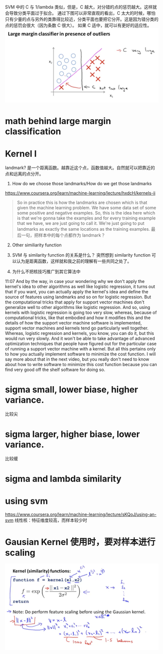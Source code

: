 # 
SVM 中的 C 与 1/lambda 类似，但是，C 越大，对分错的点的惩罚越大。这样就会导致分类平面过于拟合。
通过下图可以非常直观的看出，C 太大的时候，哪怕只有少量的点与另外的类靠得比较近，分类平面也要把它分开。这是因为错分类的点的惩罚会很大（因为条数 C 很大）。
如果 C 适中，就可以有更好的适应性。
![svm-c](./svm-c.png)



# math behind large margin classification


# Kernel I
landmark? 是一个距离函数。越靠近这个点，函数值越大。自然就可以把靠近的点和远离的点分开。

1. How do we choose those landmarks/How do we get those landmarks

https://www.coursera.org/learn/machine-learning/lecture/hxdcH/kernels-ii
> So in practice this is how the landmarks are chosen which is that given the machine learning problem. We have some data set of some some positive and negative examples. So, this is the idea here which is that we're gonna take the examples and for every training example that we have, we are just going to call it. We're just going to put landmarks as exactly the same locations as the training examples. 
最后一句，把样本中的每个点都作为 landmark？


2. Other similiarity function 

3. SVM 与 similarity function 的关系是什么？
突然想到 similarity function 可以认为是距离函数，这样就和我之前的理解有一些共同之处了。

4. 为什么不把核技巧推广到其它算法中

11:07
And by the way, in case your wondering why we don't apply the kernel's idea to other algorithms as well like logistic regression, it turns out that if you want, you can actually apply the kernel's idea and define the source of features using landmarks and so on for logistic regression. But the computational tricks that apply for support vector machines don't generalize well to other algorithms like logistic regression. And so, using kernels with logistic regression is going too very slow, whereas, because of computational tricks, like that embodied and how it modifies this and the details of how the support vector machine software is implemented, support vector machines and kernels tend go particularly well together. Whereas, logistic regression and kernels, you know, you can do it, but this would run very slowly. And it won't be able to take advantage of advanced optimization techniques that people have figured out for the particular case of running a support vector machine with a kernel. But all this pertains only to how you actually implement software to minimize the cost function. I will say more about that in the next video, but you really don't need to know about how to write software to minimize this cost function because you can find very good off the shelf software for doing so.


# sigma small, lower biase, higher variance.
比较尖
# sigma larger, higher biase, lower variance.
比较缓

# sigma and lambda similarity


# using svm

https://www.coursera.org/learn/machine-learning/lecture/sKQoJ/using-an-svm
线性核：特征维度较高，而样本较少时

# Gausian Kernel 使用时，要对样本进行 scaling
![gaussian-scaling.png](./gaussian-scaling.png)
